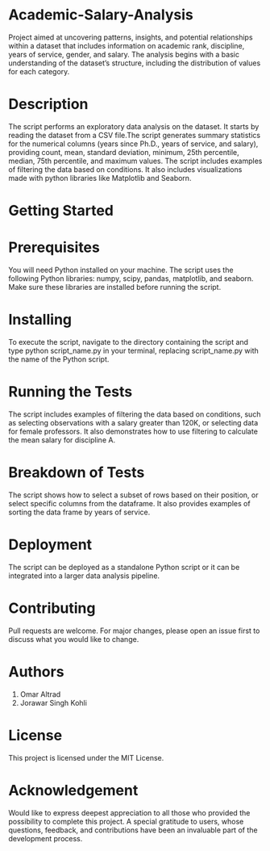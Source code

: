 # Academic-Salary-Analysis
Project aimed at uncovering patterns, insights, and potential relationships within a dataset that includes information on academic rank, discipline, years of service, gender, and salary.  The analysis begins with a basic understanding of the dataset’s structure, including the distribution of values for each category.

# Description
The script performs an exploratory data analysis on the dataset. It starts by reading the dataset from a CSV file.The script generates summary statistics for the numerical columns (years since Ph.D., years of service, and salary), providing count, mean, standard deviation, minimum, 25th percentile, median, 75th percentile, and maximum values.
The script includes examples of filtering the data based on conditions. It also includes visualizations made with python libraries like Matplotlib and Seaborn.

# Getting Started
# Prerequisites
You will need Python installed on your machine. The script uses the following Python libraries: numpy, scipy, pandas, matplotlib, and seaborn. Make sure these libraries are installed before running the script.

# Installing
To execute the script, navigate to the directory containing the script and type python script_name.py in your terminal, replacing script_name.py with the name of the Python script.

# Running the Tests
The script includes examples of filtering the data based on conditions, such as selecting observations with a salary greater than 120K, or selecting data for female professors. It also demonstrates how to use filtering to calculate the mean salary for discipline A.

# Breakdown of Tests
The script shows how to select a subset of rows based on their position, or select specific columns from the dataframe. It also provides examples of sorting the data frame by years of service.

# Deployment
The script can be deployed as a standalone Python script or it can be integrated into a larger data analysis pipeline.

# Contributing
Pull requests are welcome. For major changes, please open an issue first to discuss what you would like to change.

# Authors
1. Omar Altrad
2. Jorawar Singh Kohli

# License
This project is licensed under the MIT License.

# Acknowledgement
Would like to express deepest appreciation to all those who provided the possibility to complete this project. A special gratitude to users, whose questions, feedback, and contributions have been an invaluable part of the development process.


